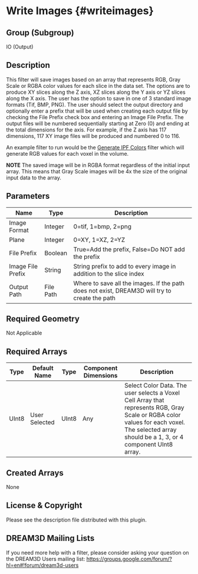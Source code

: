 Write Images {#writeimages}
=====

## Group (Subgroup) ##

IO (Output)


## Description ##

This filter will save images based on an array that represents RGB, Gray Scale or RGBA color values for each slice in the data set. The options are to produce XY slices along the Z axis, XZ slices along the Y axis or YZ slices along the X axis. The user has the option to save in one of 3 standard image formats (Tif, BMP, PNG). The user should select the output directory and optionally enter a prefix that will be used when creating each output file by checking the File Prefix check box and entering an Image File Prefix. The output files will be numbered sequentially starting at Zero (0) and ending at the total dimensions for the axis. For example, if the Z axis has 117 dimensions, 117 XY image files will be produced and numbered 0 to 116.

An example filter to run would be the [Generate IPF Colors](generateipfcolors.html) filter which will generate RGB values for each voxel in the volume.

**NOTE** The saved image will be in RGBA format regardless of the initial input array. This means that Gray Scale images will be 4x the size of the original input data to the array.

## Parameters ##

| Name             | Type | Description |
|------------------|------|---------|
| Image Format     | Integer | 0=tif, 1=bmp, 2=png |
| Plane     | Integer | 0=XY, 1=XZ, 2=YZ |
| File Prefix | Boolean | True=Add the prefix, False=Do NOT add the prefix |
| Image File Prefix | String | String prefix to add to every image in addition to the slice index |
| Output Path   | File Path | Where to save all the images. If the path does not exist, DREAM3D will try to create the path |

## Required Geometry ##
Not Applicable

## Required Arrays ##

| Type | Default Name | Type | Component Dimensions | Description |
|------|--------------|-------------|---------|-----|
| UInt8  | User Selected | UInt8 | Any | Select Color Data. The user selects a Voxel Cell Array that represents RGB, Gray Scale or RGBA color values for each voxel. The selected array should be a 1, 3, or 4 component UInt8 array. |

## Created Arrays ##

None


## License & Copyright ##

Please see the description file distributed with this plugin.

## DREAM3D Mailing Lists ##

If you need more help with a filter, please consider asking your question on the DREAM3D Users mailing list:
https://groups.google.com/forum/?hl=en#!forum/dream3d-users

